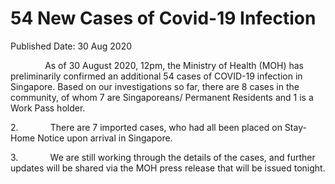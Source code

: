 <html>
    <meta http-equiv="Content-Type" content="text/html; charset=utf-8"/>
    <meta charset="utf-8"/>
    <title>54 New Cases of Covid-19 Infection</title>
    <body><h1>54 New Cases of Covid-19 Infection</h1>
    <p>Published Date: 30 Aug 2020</p> <p>&nbsp; &nbsp; &nbsp; &nbsp; &nbsp; &nbsp; &nbsp; As of 30 August 2020, 12pm, the Ministry of Health (MOH) has preliminarily confirmed an additional 54 cases of COVID-19 infection in Singapore. Based on our investigations so far, there are 8 cases in the community, of whom 7 are Singaporeans/ Permanent Residents and 1 is a Work Pass holder.</p><p>2.&nbsp;&nbsp;&nbsp;&nbsp;&nbsp;&nbsp;&nbsp;&nbsp;&nbsp;&nbsp;&nbsp;&nbsp; There are 7 imported cases, who had all been placed on Stay-Home Notice upon arrival in Singapore.&nbsp;</p><p>3.&nbsp;&nbsp;&nbsp;&nbsp;&nbsp;&nbsp;&nbsp;&nbsp;&nbsp;&nbsp;&nbsp;&nbsp; We are still working through the details of the cases, and further updates will be shared via the MOH press release that will be issued tonight.</p></body>
</html>